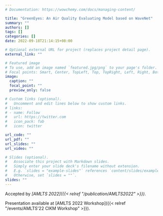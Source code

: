 ```yaml
---
# Documentation: https://wowchemy.com/docs/managing-content/

title: "GreenEyes: An Air Quality Evaluating Model based on WaveNet"
summary: ""
authors: []
tags: []
categories: []
date: 2022-09-18T21:14:15+08:00

# Optional external URL for project (replaces project detail page).
external_link: ""

# Featured image
# To use, add an image named `featured.jpg/png` to your page's folder.
# Focal points: Smart, Center, TopLeft, Top, TopRight, Left, Right, BottomLeft, Bottom, BottomRight.
image:
  caption: ""
  focal_point: ""
  preview_only: false

# Custom links (optional).
#   Uncomment and edit lines below to show custom links.
# links:
# - name: Follow
#   url: https://twitter.com
#   icon_pack: fab
#   icon: twitter

url_code: ""
url_pdf: ""
url_slides: ""
url_video: ""

# Slides (optional).
#   Associate this project with Markdown slides.
#   Simply enter your slide deck's filename without extension.
#   E.g. `slides = "example-slides"` references `content/slides/example-slides.md`.
#   Otherwise, set `slides = ""`.
slides: ""
---
```


Accepted by _[AMLTS 2022]({{< relref "/publication/AMLTS2022" >}})_.

Presentation available at [AMLTS 2022 Workshop]({{< relref "/events/AMLTS'22 CIKM Workshop" >}}).
